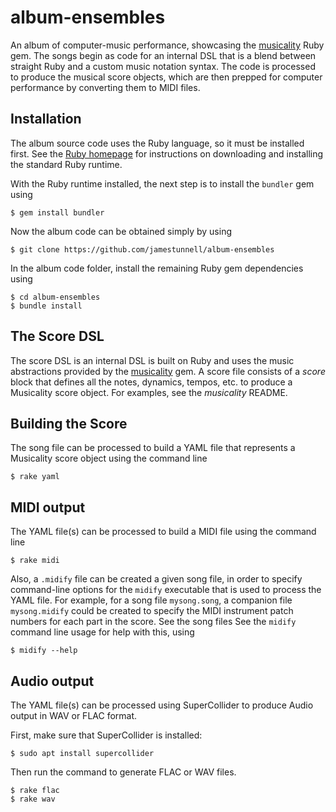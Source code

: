 # album-ensembles
An album of computer-music performance, showcasing the [musicality](https://github.com/jamestunnell/musicality) Ruby gem. The songs begin as code for an internal DSL that is a blend between straight Ruby and a custom music notation syntax. The code is processed to produce the musical score objects, which are then prepped for computer performance by converting them to MIDI files.

## Installation
The album source code uses the Ruby language, so it must be installed first. See the [Ruby homepage](https://www.ruby-lang.org/) for instructions on downloading and installing the standard Ruby runtime.

With the Ruby runtime installed, the next step is to install the `bundler` gem using

    $ gem install bundler

Now the album code can be obtained simply by using

    $ git clone https://github.com/jamestunnell/album-ensembles

In the album code folder, install the remaining Ruby gem dependencies using

    $ cd album-ensembles
    $ bundle install

## The Score DSL
The score DSL is an internal DSL is built on Ruby and uses the music abstractions provided by the [musicality](https://github.com/jamestunnell/musicality) gem. A score file consists of a *score* block that defines all the notes, dynamics, tempos, etc. to produce a Musicality score object. For examples, see the *musicality* README.

## Building the Score
The song file can be processed to build a YAML file that represents a Musicality score object using the command line

    $ rake yaml
    
## MIDI output
The YAML file(s) can be processed to build a MIDI file using the command line 

    $ rake midi

Also, a `.midify` file can be created a given song file, in order to specify command-line options for the `midify` executable that is used to process the YAML file. For example, for a song file `mysong.song`, a companion file `mysong.midify` could be created to specify the MIDI instrument patch numbers for each part in the score. See the song files See the `midify` command line usage for help with this, using

    $ midify --help

## Audio output
The YAML file(s) can be processed using SuperCollider to produce Audio output in WAV or FLAC format.

First, make sure that SuperCollider is installed:

    $ sudo apt install supercollider

Then run the command to generate FLAC or WAV files.

    $ rake flac
    $ rake wav

